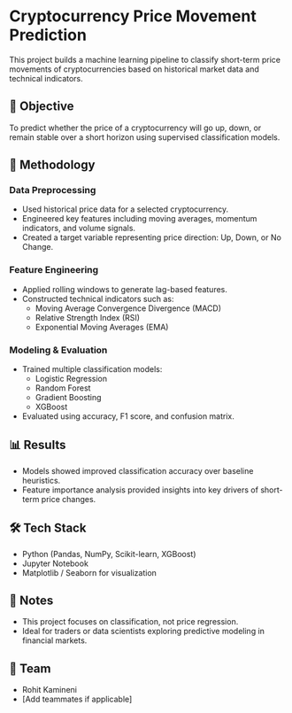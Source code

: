 # Cryptocurrency Price Movement Prediction

This project builds a machine learning pipeline to classify short-term price movements of cryptocurrencies based on historical market data and technical indicators.

## 🧠 Objective
To predict whether the price of a cryptocurrency will go up, down, or remain stable over a short horizon using supervised classification models.

## 🧪 Methodology

### Data Preprocessing
- Used historical price data for a selected cryptocurrency.
- Engineered key features including moving averages, momentum indicators, and volume signals.
- Created a target variable representing price direction: Up, Down, or No Change.

### Feature Engineering
- Applied rolling windows to generate lag-based features.
- Constructed technical indicators such as:
  - Moving Average Convergence Divergence (MACD)
  - Relative Strength Index (RSI)
  - Exponential Moving Averages (EMA)

### Modeling & Evaluation
- Trained multiple classification models:
  - Logistic Regression
  - Random Forest
  - Gradient Boosting
  - XGBoost
- Evaluated using accuracy, F1 score, and confusion matrix.

## 📊 Results
- Models showed improved classification accuracy over baseline heuristics.
- Feature importance analysis provided insights into key drivers of short-term price changes.

## 🛠️ Tech Stack
- Python (Pandas, NumPy, Scikit-learn, XGBoost)
- Jupyter Notebook
- Matplotlib / Seaborn for visualization

## 📌 Notes
- This project focuses on classification, not price regression.
- Ideal for traders or data scientists exploring predictive modeling in financial markets.

## 👥 Team
- Rohit Kamineni  
- [Add teammates if applicable]

